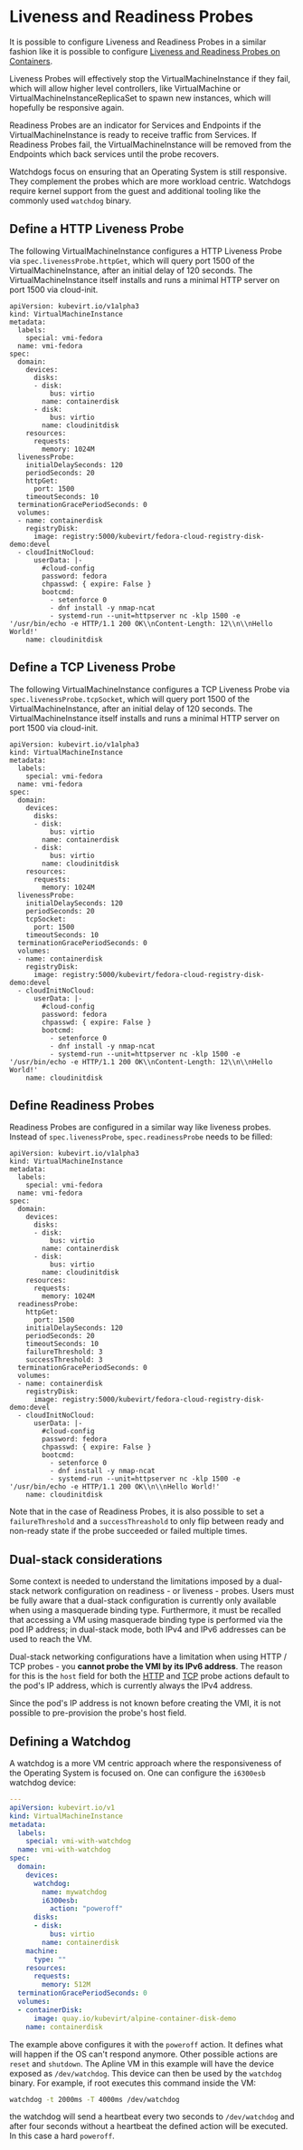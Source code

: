 # Liveness and Readiness Probes

It is possible to configure Liveness and Readiness Probes in a similar
fashion like it is possible to configure [Liveness and Readiness Probes
on
Containers](https://kubernetes.io/docs/tasks/configure-pod-container/configure-liveness-readiness-probes/).

Liveness Probes will effectively stop the VirtualMachineInstance if they
fail, which will allow higher level controllers, like VirtualMachine or
VirtualMachineInstanceReplicaSet to spawn new instances, which will
hopefully be responsive again.

Readiness Probes are an indicator for Services and Endpoints if the
VirtualMachineInstance is ready to receive traffic from Services. If
Readiness Probes fail, the VirtualMachineInstance will be removed from
the Endpoints which back services until the probe recovers.

Watchdogs focus on ensuring that an Operating System is still responsive. They
complement the probes which are more workload centric. Watchdogs require kernel
support from the guest and additional tooling like the commonly used `watchdog`
binary.

## Define a HTTP Liveness Probe

The following VirtualMachineInstance configures a HTTP Liveness Probe
via `spec.livenessProbe.httpGet`, which will query port 1500 of the
VirtualMachineInstance, after an initial delay of 120 seconds. The
VirtualMachineInstance itself installs and runs a minimal HTTP server on
port 1500 via cloud-init.

    apiVersion: kubevirt.io/v1alpha3
    kind: VirtualMachineInstance
    metadata:
      labels:
        special: vmi-fedora
      name: vmi-fedora
    spec:
      domain:
        devices:
          disks:
          - disk:
              bus: virtio
            name: containerdisk
          - disk:
              bus: virtio
            name: cloudinitdisk
        resources:
          requests:
            memory: 1024M
      livenessProbe:
        initialDelaySeconds: 120
        periodSeconds: 20
        httpGet:
          port: 1500
        timeoutSeconds: 10
      terminationGracePeriodSeconds: 0
      volumes:
      - name: containerdisk
        registryDisk:
          image: registry:5000/kubevirt/fedora-cloud-registry-disk-demo:devel
      - cloudInitNoCloud:
          userData: |-
            #cloud-config
            password: fedora
            chpasswd: { expire: False }
            bootcmd:
              - setenforce 0
              - dnf install -y nmap-ncat
              - systemd-run --unit=httpserver nc -klp 1500 -e '/usr/bin/echo -e HTTP/1.1 200 OK\\nContent-Length: 12\\n\\nHello World!'
        name: cloudinitdisk

## Define a TCP Liveness Probe

The following VirtualMachineInstance configures a TCP Liveness Probe via
`spec.livenessProbe.tcpSocket`, which will query port 1500 of the
VirtualMachineInstance, after an initial delay of 120 seconds. The
VirtualMachineInstance itself installs and runs a minimal HTTP server on
port 1500 via cloud-init.

    apiVersion: kubevirt.io/v1alpha3
    kind: VirtualMachineInstance
    metadata:
      labels:
        special: vmi-fedora
      name: vmi-fedora
    spec:
      domain:
        devices:
          disks:
          - disk:
              bus: virtio
            name: containerdisk
          - disk:
              bus: virtio
            name: cloudinitdisk
        resources:
          requests:
            memory: 1024M
      livenessProbe:
        initialDelaySeconds: 120
        periodSeconds: 20
        tcpSocket:
          port: 1500
        timeoutSeconds: 10
      terminationGracePeriodSeconds: 0
      volumes:
      - name: containerdisk
        registryDisk:
          image: registry:5000/kubevirt/fedora-cloud-registry-disk-demo:devel
      - cloudInitNoCloud:
          userData: |-
            #cloud-config
            password: fedora
            chpasswd: { expire: False }
            bootcmd:
              - setenforce 0
              - dnf install -y nmap-ncat
              - systemd-run --unit=httpserver nc -klp 1500 -e '/usr/bin/echo -e HTTP/1.1 200 OK\\nContent-Length: 12\\n\\nHello World!'
        name: cloudinitdisk

## Define Readiness Probes

Readiness Probes are configured in a similar way like liveness probes.
Instead of `spec.livenessProbe`, `spec.readinessProbe` needs to be
filled:

    apiVersion: kubevirt.io/v1alpha3
    kind: VirtualMachineInstance
    metadata:
      labels:
        special: vmi-fedora
      name: vmi-fedora
    spec:
      domain:
        devices:
          disks:
          - disk:
              bus: virtio
            name: containerdisk
          - disk:
              bus: virtio
            name: cloudinitdisk
        resources:
          requests:
            memory: 1024M
      readinessProbe:
        httpGet:
          port: 1500
        initialDelaySeconds: 120
        periodSeconds: 20
        timeoutSeconds: 10
        failureThreshold: 3
        successThreshold: 3
      terminationGracePeriodSeconds: 0
      volumes:
      - name: containerdisk
        registryDisk:
          image: registry:5000/kubevirt/fedora-cloud-registry-disk-demo:devel
      - cloudInitNoCloud:
          userData: |-
            #cloud-config
            password: fedora
            chpasswd: { expire: False }
            bootcmd:
              - setenforce 0
              - dnf install -y nmap-ncat
              - systemd-run --unit=httpserver nc -klp 1500 -e '/usr/bin/echo -e HTTP/1.1 200 OK\\n\\nHello World!'
        name: cloudinitdisk

Note that in the case of Readiness Probes, it is also possible to set a
`failureThreshold` and a `successThreashold` to only flip between ready
and non-ready state if the probe succeeded or failed multiple times.

## Dual-stack considerations

Some context is needed to understand the limitations imposed by a dual-stack
network configuration on readiness - or liveness - probes. Users must be
fully aware that a dual-stack configuration is currently only available when
using a masquerade binding type. Furthermore, it must be recalled that
accessing a VM using masquerade binding type is performed via the pod IP
address; in dual-stack mode, both IPv4 and IPv6 addresses can be used to reach
the VM.

Dual-stack networking configurations have a limitation when using HTTP / TCP
probes - you **cannot probe the VMI by its IPv6 address**. The reason for this
is the `host` field for both the
[HTTP](https://kubernetes.io/docs/reference/generated/kubernetes-api/v1.18/#httpgetaction-v1-core)
and
[TCP](https://kubernetes.io/docs/reference/generated/kubernetes-api/v1.18/#tcpsocketaction-v1-core)
probe actions default to the pod's IP address, which is currently always the
IPv4 address.

Since the pod's IP address is not known before creating the VMI, it is not
possible to pre-provision the probe's host field.

## Defining a Watchdog

A watchdog is a more VM centric approach where the responsiveness of the
Operating System is focused on. One can configure the `i6300esb` watchdog
device:

```yaml
---
apiVersion: kubevirt.io/v1
kind: VirtualMachineInstance
metadata:
  labels:
    special: vmi-with-watchdog
  name: vmi-with-watchdog
spec:
  domain:
    devices:
      watchdog:
        name: mywatchdog
        i6300esb:
          action: "poweroff"
      disks:
      - disk:
          bus: virtio
        name: containerdisk
    machine:
      type: ""
    resources:
      requests:
        memory: 512M
  terminationGracePeriodSeconds: 0
  volumes:
  - containerDisk:
      image: quay.io/kubevirt/alpine-container-disk-demo
    name: containerdisk
```

The example above configures it with the `poweroff` action. It defines what will
happen if the OS can't respond anymore. Other possible actions are `reset`
and `shutdown`. The Apline VM in this example will have the device exposed
as `/dev/watchdog`. This device can then be used by the `watchdog`
binary. For example, if root executes this command inside the VM:

```bash
watchdog -t 2000ms -T 4000ms /dev/watchdog
```

the watchdog will send a heartbeat every two seconds to `/dev/watchdog` and
after four seconds without a heartbeat the defined action will be executed. In
this case a hard `poweroff`.

